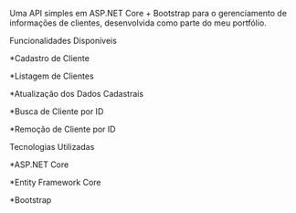 
Uma API simples em ASP.NET Core + Bootstrap para o gerenciamento de informações de clientes, desenvolvida como parte do meu portfólio.



Funcionalidades Disponíveis



*Cadastro de Cliente

*Listagem de Clientes

*Atualização dos Dados Cadastrais

*Busca de Cliente por ID

*Remoção de Cliente por ID



Tecnologias Utilizadas 

*ASP.NET Core

*Entity Framework Core

*Bootstrap

